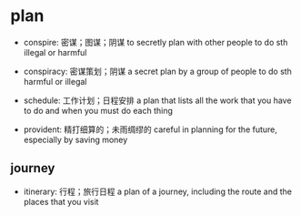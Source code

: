 # plan

- conspire: 密谋；图谋；阴谋 to secretly plan with other people to do sth illegal or harmful
- conspiracy: 密谋策划；阴谋 a secret plan by a group of people to do sth harmful or illegal

- schedule: 工作计划；日程安排 a plan that lists all the work that you have to do and when you must do each thing

- provident: 精打细算的；未雨绸缪的 careful in planning for the future, especially by saving money

## journey

- itinerary: 行程；旅行日程 a plan of a journey, including the route and the places that you visit

